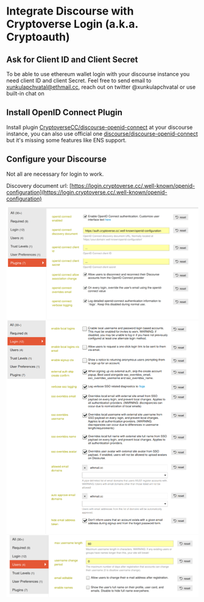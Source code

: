 # Integrate Discourse with Cryptoverse Login (a.k.a. Cryptoauth)

## Ask for Client ID and Client Secret

To be able to use ethereum wallet login with your discourse instance you need client ID and client Secret.
Feel free to send email to xunkulapchvatal@ethmail.cc, reach out on twitter @xunkulapchvatal or use built-in chat on

## Install OpenID Connect Plugin

Install plugin [CryptoverseCC/discourse-openid-connect](https://github.com/CryptoverseCC/discourse-openid-connect) at your discourse instance, you can also use official one [discourse/discourse-openid-connect](https://github.com/discourse/discourse-openid-connect) but it's missing some features like ENS support.

## Configure your Discourse
Not all are necessary for login to work.

Discovery document url: [https://login.cryptoverse.cc/.well-known/openid-configuration](https://login.cryptoverse.cc/.well-known/openid-configuration)

![---](discourse-openid.png "Discourse - OpenID plugin settings")
![---](discourse-login.png "Discourse - Login settings")
![---](discourse-users.png "Discourse - Users settings")

<script type="text/javascript">window.$crisp=[];window.CRISP_WEBSITE_ID="82c167b2-b01f-43a2-80f1-4e18badcbc52";(function(){d=document;s=d.createElement("script");s.src="https://client.crisp.chat/l.js";s.async=1;d.getElementsByTagName("head")[0].appendChild(s);})();</script>
